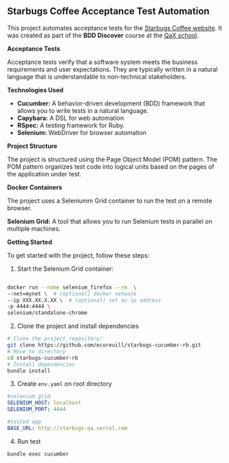 ## Starbugs Coffee Acceptance Test Automation

This project automates acceptance tests for the [Starbugs Coffee website](http://starbugs.vercel.app). It was created as part of the **BDD Discover** course at the [QaX school](http://www.qax.com.br).

**Acceptance Tests**

Acceptance tests verify that a software system meets the business requirements and user expectations. They are typically written in a natural language that is understandable to non-technical stakeholders.

**Technologies Used**

* **Cucumber:** A behavior-driven development (BDD) framework that allows you to write tests in a natural language.
* **Capybara:** A DSL for web automation
* **RSpec:** A testing framework for Ruby.
* **Selenium:**  WebDriver for browser automation

**Project Structure**

The project is structured using the Page Object Model (POM) pattern. The POM pattern organizes test code into logical units based on the pages of the application under test.

**Docker Containers**

The project uses a Seleniumm Grid container to run the test on a remote browser.

**Selenium Grid:** A tool that allows you to run Selenium tests in parallel on multiple machines.

**Getting Started**

To get started with the project, follow these steps:


1. Start the Selenium Grid container:

```bash

docker run --name selenium_firefox --rm  \
--net=mynet \  # (optional) docker network
--ip XXX.XX.X.XX \  # (optional) set an ip address
-p 4444:4444 \
selenium/standalone-chrome

```
2. Clone the project and install dependencies

```bash
# Clone the project repository:
git clone https://github.com/ecureuill/starbugs-cucumber-rb.git
# Move to directory
cd starbugs-cucumber-rb
# Install dependencies
bundle install
```
3. Create `env.yaml` on root directory
```yaml
#selenium grid
SELENIUM_HOST: localhost
SELENIUM_PORT: 4444

#tested app
BASE_URL: http://starbugs-qa.vercel.com
```
4.  Run test
```bash
bundle exec cucumber
```
